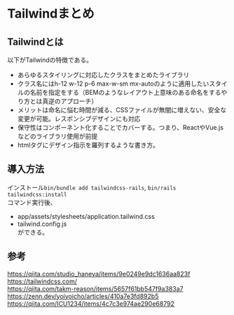 # Tailwindまとめ

## Tailwindとは
以下がTailwindの特徴である。
- あらゆるスタイリングに対応したクラスをまとめたライブラリ
- クラス名にはh-12 w-12 p-6 max-w-sm mx-autoのように適用したいスタイルの名前を指定をする（BEMのようなレイアウト上意味のある命名をするやり方とは真逆のアプローチ）
- メリットは命名に悩む時間が減る、CSSファイルが無闇に増えない、安全な変更が可能。レスポンシブデザインにも対応
- 保守性はコンポーネント化することでカバーする。つまり、ReactやVue.jsなどのライブラリ使用が前提
- htmlタグにデザイン指示を羅列するような書き方。

## 導入方法
インストール`bin/bundle add tailwindcss-rails`, `bin/rails tailwindcss:install`  
コマンド実行後、  
- app/assets/stylesheets/application.tailwind.css
- tailwind.config.js  
ができる。


## 参考
<a>https://qiita.com/studio_haneya/items/9e0249e9dc1636aa823f</a>
<a>https://tailwindcss.com/</a>  
<a>https://qiita.com/takm-reason/items/5657f61bb547f9a383a7</a>  
<a>https://zenn.dev/yoiyoicho/articles/410a7e3fd892b5</a>  
<a>https://qiita.com/ICU1234/items/4c7c3e974ae290e68792</a>  
